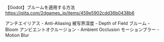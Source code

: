 
【Godot】ブルームを適用する方法
https://qiita.com/2dgames_jp/items/459e5902cdd36b0438b6

アンチエイリアス - Anti-Aliasing
被写界深度 - Depth of Field
ブルーム - Bloom
アンビエントオクルージョン - Ambient Occlusion
モーションブラー - Motion Blur
